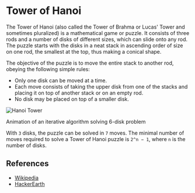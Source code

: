 # Tower of Hanoi

The Tower of Hanoi (also called the Tower of Brahma or Lucas'
Tower and sometimes pluralized) is a mathematical game or puzzle.
It consists of three rods and a number of disks of different sizes,
which can slide onto any rod. The puzzle starts with the disks in
a neat stack in ascending order of size on one rod, the smallest
at the top, thus making a conical shape.

The objective of the puzzle is to move the entire stack to another
rod, obeying the following simple rules:

-   Only one disk can be moved at a time.
-   Each move consists of taking the upper disk from one of the
    stacks and placing it on top of another stack or on an empty rod.
-   No disk may be placed on top of a smaller disk.

![Hanoi Tower](https://upload.wikimedia.org/wikipedia/commons/8/8d/Iterative_algorithm_solving_a_6_disks_Tower_of_Hanoi.gif)

Animation of an iterative algorithm solving 6-disk problem

With `3` disks, the puzzle can be solved in `7` moves. The minimal
number of moves required to solve a Tower of Hanoi puzzle
is `2^n − 1`, where `n` is the number of disks.

## References

-   [Wikipedia](https://en.wikipedia.org/wiki/Tower_of_Hanoi)
-   [HackerEarth](https://www.hackerearth.com/blog/algorithms/tower-hanoi-recursion-game-algorithm-explained/)
